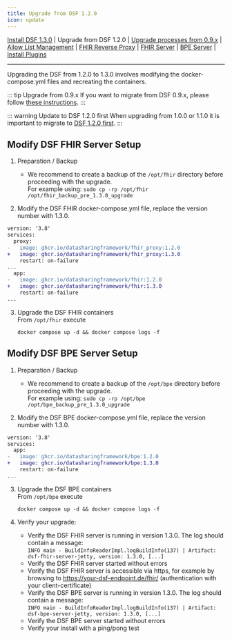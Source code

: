 ```yaml
---
title: Upgrade from DSF 1.2.0
icon: update
---
```

 [Install DSF 1.3.0](install.md) | Upgrade from DSF 1.2.0 | [Upgrade processes from 0.9.x](upgrade-from-0.md) | [Allow List Management](allowList-mgm.md) | [FHIR Reverse Proxy](fhir-reverse-proxy/README.md) | [FHIR Server](fhir/README.md) | [BPE Server](bpe/README.md) | [Install Plugins](install-plugins.md)  

---

Upgrading the DSF from 1.2.0 to 1.3.0 involves modifying the docker-compose.yml files and recreating the containers.


::: tip Upgrade from 0.9.x
If you want to migrate from DSF 0.9.x, please follow [these instructions](upgrade-from-0).
:::

::: warning Update to DSF 1.2.0 first
When upgrading from 1.0.0 or 1.1.0 it is important to migrate to [DSF 1.2.0 first](/versions/v1.2.0/maintain/upgrade-from-1).
:::


## Modify DSF FHIR Server Setup
1. Preparation / Backup
    * We recommend to create a backup of the `/opt/fhir` directory before proceeding with the upgrade.  
    For example using: `sudo cp -rp /opt/fhir /opt/fhir_backup_pre_1.3.0_upgrade`

2. Modify the DSF FHIR docker-compose.yml file, replace the version number with 1.3.0.
```diff
version: '3.8'
services:
  proxy:
-   image: ghcr.io/datasharingframework/fhir_proxy:1.2.0
+   image: ghcr.io/datasharingframework/fhir_proxy:1.3.0
    restart: on-failure
...
  app:
-   image: ghcr.io/datasharingframework/fhir:1.2.0
+   image: ghcr.io/datasharingframework/fhir:1.3.0
    restart: on-failure
...
```

3. Upgrade the DSF FHIR containers  
    From `/opt/fhir` execute  
    ```
    docker compose up -d && docker compose logs -f
    ```

## Modify DSF BPE Server Setup
1. Preparation / Backup
    * We recommend to create a backup of the `/opt/bpe` directory before proceeding with the upgrade.  
    For example using: `sudo cp -rp /opt/bpe /opt/bpe_backup_pre_1.3.0_upgrade`

2. Modify the DSF BPE docker-compose.yml file, replace the version number with 1.3.0.
```diff
version: '3.8'
services:
  app:
-   image: ghcr.io/datasharingframework/bpe:1.2.0
+   image: ghcr.io/datasharingframework/bpe:1.3.0
    restart: on-failure
...
```

3. Upgrade the DSF BPE containers  
    From `/opt/bpe` execute  
    ```
    docker compose up -d && docker compose logs -f
    ```

4. Verify your upgrade:
    * Verify the DSF FHIR server is running in version 1.3.0. The log should contain a message:  
        `INFO main - BuildInfoReaderImpl.logBuildInfo(137) | Artifact: dsf-fhir-server-jetty, version: 1.3.0, [...]`
    * Verify the DSF FHIR server started without errors
    * Verify the DSF FHIR server is accessible via https, for example by browsing to https://your-dsf-endpoint.de/fhir/ (authentication with your client-certificate)
    * Verify the DSF BPE server is running in version 1.3.0. The log should contain a message:  
        `INFO main - BuildInfoReaderImpl.logBuildInfo(137) | Artifact: dsf-bpe-server-jetty, version: 1.3.0, [...]`
    * Verify the DSF BPE server started without errors
    * Verify your install with a ping/pong test  
